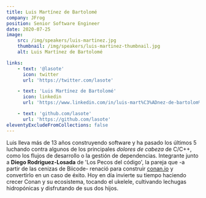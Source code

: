 ```yaml
---
title: Luis Martínez de Bartolomé
company: JFrog
position: Senior Software Engineer
date: 2020-07-25
image:
    src: /img/speakers/luis-martinez.jpg
    thumbnail: /img/speakers/luis-martinez-thumbnail.jpg
    alt: Luis Martínez de Bartolomé

links:
    - text: '@lasote'
      icon: twitter
      url: 'https://twitter.com/lasote'

    - text: 'Luis Martínez de Bartolomé'
      icon: linkedin
      url: 'https://www.linkedin.com/in/luis-mart%C3%ADnez-de-bartolom%C3%A9-izquierdo-6b4a1030/'

    - text: 'github.com/lasote'
      url: 'https://github.com/lasote'
eleventyExcludeFromCollections: false
---
```


Luis lleva más de 13 años construyendo software y ha pasado los últimos 5 luchando contra algunos de los principales _dolores de cabeza_ de C/C++, como los flujos de desarrollo o la gestión de dependencias. Integrante junto a **Diego Rodriguez-Losada** de 'Los Pecos del código', la pareja que -a partir de las cenizas de Biicode- renació para construir <a href="https://conan.io/" target="_blank">conan.io</a> y convertirlo en un caso de éxito. Hoy en día invierte su tiempo haciendo crecer Conan y su ecosistema, tocando el ukelele, cultivando lechugas hidropónicas y disfrutando de sus dos hijos.
